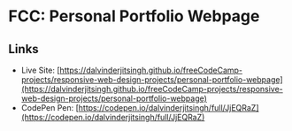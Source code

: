 # FCC: Personal Portfolio Webpage

## Links

- Live Site: [https://dalvinderjitsingh.github.io/freeCodeCamp-projects/responsive-web-design-projects/personal-portfolio-webpage](https://dalvinderjitsingh.github.io/freeCodeCamp-projects/responsive-web-design-projects/personal-portfolio-webpage)
- CodePen Pen: [https://codepen.io/dalvinderjitsingh/full/JjEQRaZ](https://codepen.io/dalvinderjitsingh/full/JjEQRaZ)
